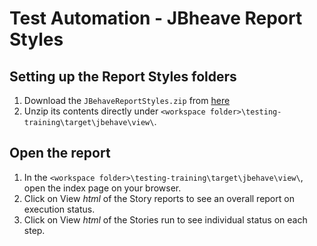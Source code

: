 # Test Automation - JBheave Report Styles

## Setting up the Report Styles folders
1.	Download the `JBehaveReportStyles.zip` from [here][JBehaveReportStyles.zip]
2.	Unzip its contents directly under `<workspace folder>\testing-training\target\jbehave\view\`.

## Open the report
1.	In the `<workspace folder>\testing-training\target\jbehave\view\`, open the index page on your browser.
2.	Click on View *html* of the Story reports to see an overall report on execution status.
3.	Click on View *html* of the Stories run to see individual status on each step.


[JBehaveReportStyles.zip]: asdasd
